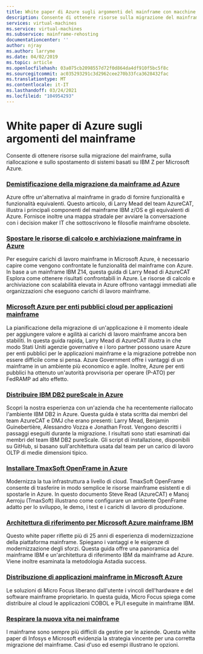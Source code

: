 ```yaml
---
title: White paper di Azure sugli argomenti del mainframe con macchine virtuali di Azure e archiviazione di Azure
description: Consente di ottenere risorse sulla migrazione del mainframe, sulla riallocazione e sullo spostamento di sistemi basati su IBM Z per Microsoft Azure.
services: virtual-machines
ms.service: virtual-machines
ms.subservice: mainframe-rehosting
documentationcenter: ''
author: njray
ms.author: larryme
ms.date: 04/02/2019
ms.topic: article
ms.openlocfilehash: 03a075cb2098557d72f0d864da4df910f5bc5f8c
ms.sourcegitcommit: ac035293291c3d2962cee270b33fca3628432fac
ms.translationtype: MT
ms.contentlocale: it-IT
ms.lasthandoff: 03/24/2021
ms.locfileid: "104954293"
---
```

# <a name="azure-white-papers-about-mainframe-topics"></a>White paper di Azure sugli argomenti del mainframe

Consente di ottenere risorse sulla migrazione del mainframe, sulla riallocazione e sullo spostamento di sistemi basati su IBM Z per Microsoft Azure.

### <a name="demystifying-mainframe-to-azure-migration"></a>[Demistificazione della migrazione da mainframe ad Azure](https://azure.microsoft.com/resources/demystifying-mainframe-to-azure-migration/)

Azure offre un'alternativa al mainframe in grado di fornire funzionalità e funzionalità equivalenti. Questo articolo, di Larry Mead del team AzureCAT, illustra i principali componenti del mainframe IBM z/OS e gli equivalenti di Azure. Fornisce inoltre una mappa stradale per avviare la conversazione con i decision maker IT che sottoscrivono le filosofie mainframe obsolete.

### <a name="move-mainframe-compute-and-storage-to-azure"></a>[Spostare le risorse di calcolo e archiviazione mainframe in Azure](https://azure.microsoft.com/resources/move-mainframe-compute-and-storage-to-azure/)

Per eseguire carichi di lavoro mainframe in Microsoft Azure, è necessario capire come vengono confrontate le funzionalità del mainframe con Azure. In base a un mainframe IBM Z14, questa guida di Larry Mead di AzureCAT Esplora come ottenere risultati confrontabili in Azure. Le risorse di calcolo e archiviazione con scalabilità elevata in Azure offrono vantaggi immediati alle organizzazioni che eseguono carichi di lavoro mainframe.

### <a name="microsoft-azure-government-cloud-for-mainframe-applications"></a>[Microsoft Azure per enti pubblici cloud per applicazioni mainframe](https://azure.microsoft.com/resources/microsoft-azure-government-cloud-for-mainframe-applications/)

La pianificazione della migrazione di un'applicazione è il momento ideale per aggiungere valore e agilità ai carichi di lavoro mainframe ancora ben stabiliti. In questa guida rapida, Larry Mead di AzureCAT illustra in che modo Stati Uniti agenzie governative e i loro partner possono usare Azure per enti pubblici per le applicazioni mainframe e la migrazione potrebbe non essere difficile come si pensa. Azure Government offre i vantaggi di un mainframe in un ambiente più economico e agile. Inoltre, Azure per enti pubblici ha ottenuto un'autorità provvisoria per operare (P-ATO) per FedRAMP ad alto effetto.

### <a name="deploy-ibm-db2-purescale-on-azure"></a>[Distribuire IBM DB2 pureScale in Azure](https://azure.microsoft.com/resources/deploy-ibm-db2-purescale-on-azure/)

Scopri la nostra esperienza con un'azienda che ha recentemente riallocato l'ambiente IBM DB2 in Azure. Questa guida è stata scritta dai membri del team AzureCAT e DMJ che erano presenti: Larry Mead, Benjamin Guinebertière, Alessandro Vozza e Jonathan Frost. Vengono descritti i passaggi eseguiti durante la migrazione. I risultati sono stati esaminati dai membri del team IBM DB2 pureScale. Gli script di installazione, disponibili su GitHub, si basano sull'architettura usata dal team per un carico di lavoro OLTP di medie dimensioni tipico.

### <a name="install-tmaxsoft-openframe-on-azure"></a>[Installare TmaxSoft OpenFrame in Azure](https://azure.microsoft.com/resources/install-tmaxsoft-openframe-on-azure/)

Modernizza la tua infrastruttura a livello di cloud. TmaxSoft OpenFrame consente di trasferire in modo semplice le risorse mainframe esistenti e di spostarle in Azure. In questo documento Steve Read (AzureCAT) e Manoj Aerroju (TmaxSoft) illustrano come configurare un ambiente OpenFrame adatto per lo sviluppo, le demo, i test e i carichi di lavoro di produzione.

### <a name="ibm-mainframe-to-microsoft-azure-reference-architecture"></a>[Architettura di riferimento per Microsoft Azure mainframe IBM](https://www.astadia.com/whitepaper/ibm-mainframe-to-microsoft-azure)

Questo white paper riflette più di 25 anni di esperienza di modernizzazione della piattaforma mainframe. Spiegano i vantaggi e le esigenze di modernizzazione degli sforzi. Questa guida offre una panoramica del mainframe IBM e un'architettura di riferimento IBM da mainframe ad Azure. Viene inoltre esaminata la metodologia Astadia success.

### <a name="deploying-mainframe-applications-to-microsoft-azure"></a>[Distribuzione di applicazioni mainframe in Microsoft Azure](https://www.microfocus.com/media/white-paper/deploying_mainframe_applications_to_microsoft_azure_wp.pdf)

Le soluzioni di Micro Focus liberano dall'utente i vincoli dell'hardware e del software mainframe proprietario. In questa guida, Micro Focus spiega come distribuire al cloud le applicazioni COBOL e PL/I eseguite in mainframe IBM.

### <a name="breathe-new-life-into-mainframes"></a>[Respirare la nuova vita nei mainframe](https://www.infosys.com/services/modernization/breathe-new-life-mainframes.html)

 I mainframe sono sempre più difficili da gestire per le aziende. Questa white paper di Infosys e Microsoft evidenzia la strategia vincente per una corretta migrazione del mainframe. Casi d'uso ed esempi illustrano le opzioni.